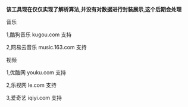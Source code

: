 **该工具现在仅仅实现了解析算法,并没有对数据进行封装展示,这个后期会处理**


音乐

1,酷狗音乐   kugou.com           支持

2,网易云音乐  music.163.com      支持



视频

1,优酷网     youku.com          支持

2,乐视网      le.com            支持

3,爱奇艺      iqiyi.com         支持

